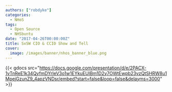 ```yaml
---
authors: ["robdyke"]
categories:
  - NHoS
tags:
  - Open Source
  - NHSbuntu
date: "2017-04-26T00:00:00Z"
title: SxSW CIO & CCIO Show and Tell
cover:
  image: /images/banner/nhos_banner_blue.png
---
```


{{< gdocs src="https://docs.google.com/presentation/d/e/2PACX-1vTnReE1k34QyfmDYrIeV3o1w1EYkuEUIBm1D2y7OWtEwpb23vzQtSHRW8u1MpejGzunZ9_4apzVNDsr/embed?start=false&loop=false&delayms=3000" >}}

